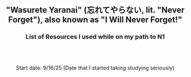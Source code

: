 <h2 align="center">
"Wasurete Yaranai" (忘れてやらない, lit. "Never Forget"), also known as "I Will Never Forget!"
</h1>

<h3 align="center">
List of Resources I used while on my path to N1


</h3>
<br>
<br>


<p align="center">
Start date: 9/16/25 (Date that I started taking studying seriously)


</p>
